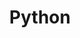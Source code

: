 ---
title: "Python"
logo: 'https://cdn.jsdelivr.net/gh/devicons/devicon/icons/python/python-plain.svg'
---